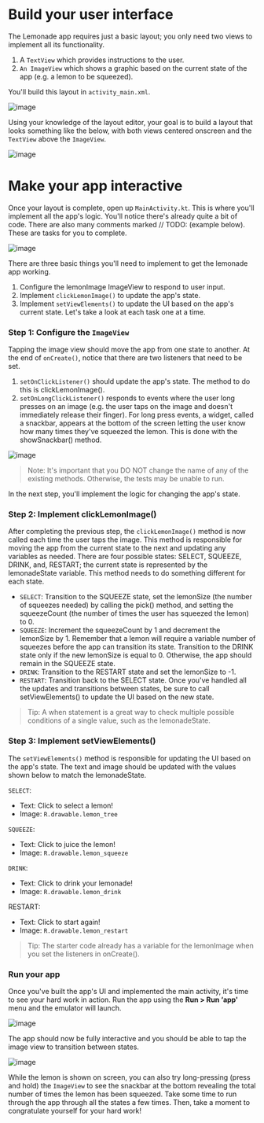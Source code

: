 # Build your user interface
The Lemonade app requires just a basic layout; you only need two views to implement all its functionality.

1. A `TextView` which provides instructions to the user.
2. `An ImageView` which shows a graphic based on the current state of the app (e.g. a lemon to be squeezed).

You'll build this layout in `activity_main.xml`.


![image](https://user-images.githubusercontent.com/110332003/182828157-0ca58c4e-be13-42e4-afdd-253e78c527cb.png)


Using your knowledge of the layout editor, your goal is to build a layout that looks something like the below, with both views centered onscreen and the `TextView` above the `ImageView`.


![image](https://user-images.githubusercontent.com/110332003/182828181-4c45acae-c102-43a2-b6db-289c643c57be.png)


# Make your app interactive

Once your layout is complete, open up `MainActivity.kt`. This is where you'll implement all the app's logic. You'll notice there's already quite a bit of code. There are also many comments marked // TODO: (example below). These are tasks for you to complete.

![image](https://user-images.githubusercontent.com/110332003/182828538-1b68ccf0-6a56-462e-81f4-a6d932014b3d.png)

There are three basic things you'll need to implement to get the lemonade app working.

1. Configure the lemonImage ImageView to respond to user input.
2. Implement `clickLemonImage()` to update the app's state.
3. Implement `setViewElements()` to update the UI based on the app's current state.
Let's take a look at each task one at a time.

### Step 1: Configure the `ImageView`
Tapping the image view should move the app from one state to another. At the end of `onCreate()`, notice that there are two listeners that need to be set.

1. `setOnClickListener()` should update the app's state. The method to do this is clickLemonImage().
2. `setOnLongClickListener()` responds to events where the user long presses on an image (e.g. the user taps on the image and doesn't immediately release their finger). For long press events, a widget, called a snackbar, appears at the bottom of the screen letting the user know how many times they've squeezed the lemon. This is done with the showSnackbar() method.

![image](https://user-images.githubusercontent.com/110332003/182828771-2cfde6e8-225c-4bca-bedb-5e7a7fdb9fb4.png)



> Note: It's important that you DO NOT change the name of any of the existing methods. Otherwise, the tests may be unable to run.



In the next step, you'll implement the logic for changing the app's state.


### Step 2: Implement clickLemonImage()
After completing the previous step, the `clickLemonImage()` method is now called each time the user taps the image. This method is responsible for moving the app from the current state to the next and updating any variables as needed. There are four possible states: SELECT, SQUEEZE, DRINK, and, RESTART; the current state is represented by the lemonadeState variable. This method needs to do something different for each state.

- `SELECT`: Transition to the SQUEEZE state, set the lemonSize (the number of squeezes needed) by calling the pick() method, and setting the squeezeCount (the number of times the user has squeezed the lemon) to 0.
- `SQUEEZE`: Increment the squeezeCount by 1 and decrement the lemonSize by 1. Remember that a lemon will require a variable number of squeezes before the app can transition its state. Transition to the DRINK state only if the new lemonSize is equal to 0. Otherwise, the app should remain in the SQUEEZE state.
- `DRINK`: Transition to the RESTART state and set the lemonSize to -1.
- `RESTART`: Transition back to the SELECT state.
Once you've handled all the updates and transitions between states, be sure to call setViewElements() to update the UI based on the new state.

> Tip: A when statement is a great way to check multiple possible conditions of a single value, such as the lemonadeState.

### Step 3: Implement setViewElements()
The `setViewElements()` method is responsible for updating the UI based on the app's state. The text and image should be updated with the values shown below to match the lemonadeState.

`SELECT`:
- Text: Click to select a lemon!
- Image: `R.drawable.lemon_tree`


`SQUEEZE`:
- Text: Click to juice the lemon!
- Image: `R.drawable.lemon_squeeze`


`DRINK`:
- Text: Click to drink your lemonade!
- Image: `R.drawable.lemon_drink`

RESTART:
- Text: Click to start again!
- Image: `R.drawable.lemon_restart`

> Tip: The starter code already has a variable for the lemonImage when you set the listeners in onCreate().


### Run your app

Once you've built the app's UI and implemented the main activity, it's time to see your hard work in action. Run the app using the **Run > Run ‘app'** menu and the emulator will launch.

![image](https://user-images.githubusercontent.com/110332003/182846107-34ccad37-72f9-4079-8512-0a601fdfc9a0.png)

The app should now be fully interactive and you should be able to tap the image view to transition between states.

![image](https://user-images.githubusercontent.com/110332003/182846165-e69b02ce-d907-4f95-8cad-263a02ced662.png)


While the lemon is shown on screen, you can also try long-pressing (press and hold) the `ImageView` to see the snackbar at the bottom revealing the total number of times the lemon has been squeezed. Take some time to run through the app through all the states a few times. Then, take a moment to congratulate yourself for your hard work!



